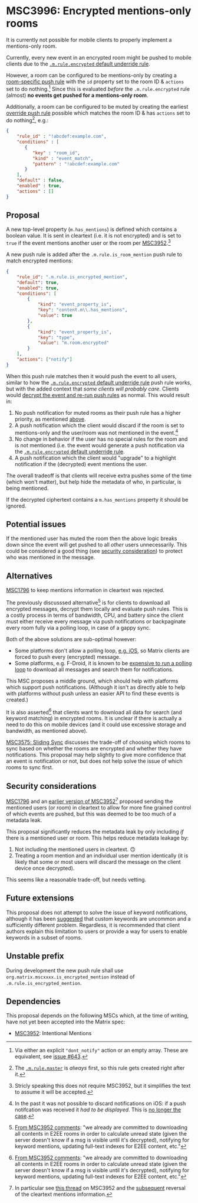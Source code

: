 # MSC3996: Encrypted mentions-only rooms

It is currently not possible for mobile clients to properly implement a mentions-only
room.

Currently, every new event in an encrypted room might be pushed to mobile clients
due to the [`.m.rule.encrypted` default underride rule](https://spec.matrix.org/v1.6/client-server-api/#default-underride-rules).

However, a room can be configured to be mentions-only by creating a
[room-specific push rule](https://spec.matrix.org/v1.6/client-server-api/#push-rules)
with the `id` property set to the room ID & `actions` set to do nothing.[^1] Since
this is evaluated *before* the `.m.rule.encrypted` rule (almost)
**no events get pushed for a mentions-only room**.

Additionally, a room can be configured to be muted by creating the earliest
[override push rule](https://spec.matrix.org/v1.6/client-server-api/#push-rules)
possible which matches the room ID & has `actions` set to do nothing[^2], e.g.:

```json
{
    "rule_id" : "!abcdef:example.com",
    "conditions" : [
       {
          "key" : "room_id",
          "kind" : "event_match",
          "pattern" : "!abcdef:example.com"
       }
    ],
    "default" : false,
    "enabled" : true,
    "actions" : []
}
```

## Proposal

A new top-level property (`m.has_mentions`) is defined which contains a boolean
value. It is sent in cleartext (i.e. it is not encrypted) and is set to `true` if
the event mentions another user or the room per
[MSC3952](https://github.com/matrix-org/matrix-spec-proposals/pull/3952).[^3]

A new push rule is added after the `.m.rule.is_room_mention` push rule to match
encrypted mentions:

```json
{
    "rule_id": ".m.rule.is_encrypted_mention",
    "default": true,
    "enabled": true,
    "conditions": [
        {
            "kind": "event_property_is",
            "key": "content.m\\.has_mentions",
            "value": true
        },
        {
            "kind": "event_property_is",
            "key": "type",
            "value": "m.room.encrypted"
        }
    ],
    "actions": ["notify"]
}
```

When this push rule matches then it would push the event to all users, similar to
how the [`.m.rule.encrypted` default underride rule](https://spec.matrix.org/v1.6/client-server-api/#default-underride-rules)
push rule works, but with the added context that *some clients will probably care*.
Clients would [decrypt the event and re-run push rules](https://spec.matrix.org/unstable/client-server-api/#receiving-notifications)
as normal. This would result in:

1. No push notification for muted rooms as their push rule has a higher priority,
   as mentioned [above](#encrypted-mentions-only-rooms).
2. A push notification which the client would discard if the room is set to
   mentions-only and the user/room was not mentioned in the event.[^4]
3. No change in behavior if the user has no special rules for the room and is not
   mentioned (i.e. the event would generate a push notification via the
   [`.m.rule.encrypted` default underride rule](https://spec.matrix.org/v1.6/client-server-api/#default-underride-rules).
4. A push notification which the client would "upgrade" to a highlight notification
   if the (decrypted) event mentions the user.

The overall tradeoff is that clients will receive extra pushes some of the time
(which won't matter), but help hide the metadata of who, in particular, is being
mentioned.

If the decrypted ciphertext contains a `m.has_mentions` property it should be ignored.

## Potential issues

If the mentioned user has muted the room then the above logic breaks down since the
event will get pushed to all *other* users unnecessarily. This could be considered
a good thing (see [security consideration](#security-considerations)) to protect
who was mentioned in the message.

## Alternatives

[MSC1796](https://github.com/matrix-org/matrix-spec-proposals/pull/1796) to keep
mentions information in cleartext was rejected.

The previously discusssed alternative[^5] is for clients to download all encrypted
messages, decrypt them locally and evaluate push rules. This is a costly process
in terms of bandwidth, CPU, and battery since the client must either receive every
message via push notifications or backpaginate every room fully via a polling loop,
in case of a gappy sync.

Both of the above solutions are sub-optimal however:

* Some platforms don't allow a polling loop,
  [e.g. iOS](https://github.com/matrix-org/matrix-spec-proposals/pull/3952#discussion_r1065004790),
  so Matrix clients are forced to push every (encrypted) message.
* Some platforms, e.g. F-Droid, it is known to be
  [expensive to run a polling loop](https://github.com/vector-im/element-android/issues/2055)
  to download all messages and search them for notifications.

This MSC proposes a middle ground, which should help with platforms which support
push notifications. (Although it isn't as directly able to help with platforms
without push unless an easier API to find these events is created.)

It is also asserted[^5] that clients want to download all data for search (and
keyword matching) in encrypted rooms. It is unclear if there is actually a need
to do this on mobile devices (and it could use excessive storage and bandwidth,
as mentioned above).

[MSC3575: Sliding Sync](https://github.com/matrix-org/matrix-spec-proposals/blob/kegan/sync-v3/proposals/3575-sync.md#e2ee-handling)
discusses the trade-off of choosing which rooms to sync based on whether the rooms
are encrypted and whether they have notifications. This proposal may help slightly
to give more confidence that an event is notification or not, but does not help
solve the issue of which rooms to sync first.

## Security considerations

[MSC1796](https://github.com/matrix-org/matrix-spec-proposals/pull/1796) and an
[earlier version of MSC3952](https://github.com/matrix-org/matrix-spec-proposals/blob/86bf972c2c8ef04dc849ada5bbcb986ac990a7a3/proposals/3952-intentional-mentions.md)[^6]
proposed sending the mentioned users (or room) in cleartext to allow for more
fine grained control of which events are pushed, but this was deemed to be too
much of a metadata leak.

This proposal significantly reduces the metadata leak by only including *if* there
is a mentioned user or room. This helps reduce metadata leakage by:

1. Not including the mentioned users in cleartext. 🙃
2. Treating a room mention and an individual user mention identically (it is
   likely that some or most users will discard the message on the client device
   once decrypted).

This seems like a reasonable trade-off, but needs vetting.

## Future extensions

This proposal does not attempt to solve the issue of keyword notifications,
although it has been [suggested](https://github.com/matrix-org/matrix-spec-proposals/blob/matthew/msc1796/proposals/1796-e2e-notifications.md#better-handling-of-custom-keyword-notifications)
that custom keywords are uncommon and a sufficiently different problem. Regardless,
it is recommended that client authors explain this limitation to users or provide
a way for users to enable keywords in a subset of rooms.

## Unstable prefix

During development the new push rule shall use `org.matrix.mscxxxx.is_encrypted_mention`
instead of `.m.rule.is_encrypted_mention`.

## Dependencies

This proposal depends on the following MSCs which, at the time of writing, have
not yet been accepted into the Matrix spec:

* [MSC3952](https://github.com/matrix-org/matrix-spec-proposals/pull/3952): Intentional Mentions


[^1]: Via either an explicit `"dont_notify"` action or an empty array. These are
equivalent, see [issue #643](https://github.com/matrix-org/matrix-spec/issues/643).

[^2]: The [`.m.rule.master`](https://spec.matrix.org/v1.6/client-server-api/#default-override-rules)
is *always* first, so this rule gets created right after it.

[^3]: Stricly speaking this does not require MSC3952, but it simplifies the text
to assume it will be accepted.

[^4]: In the past it was not possible to discard notifications on iOS: if a push
notifcation was received it *had to be displayed*. This is [no longer the case](https://developer.apple.com/documentation/bundleresources/entitlements/com_apple_developer_usernotifications_filtering).

[^5]: [From MSC3952 comments](https://github.com/matrix-org/matrix-spec-proposals/pull/3952#discussion_r1113525021):
"we already are committed to downloading all contents in E2EE rooms in order to
calculate unread state (given the server doesn't know if a msg is visible until
it's decrypted), notifying for keyword mentions, updating full-text indexes for
E2EE content, etc."

[^6]: In particular see [this thread](https://github.com/matrix-org/matrix-spec-proposals/pull/3952#discussion_r1112154200)
on MSC3952 and the [subsequent](https://github.com/matrix-org/matrix-spec-proposals/commit/f0a1f6ad184788814c45d58370248b8052142171)
reversal of the cleartext mentions information.

